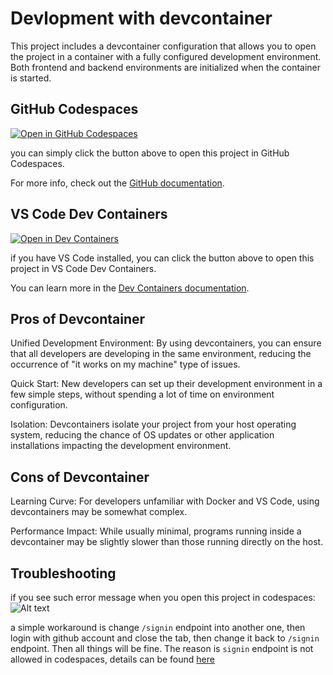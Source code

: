 # Devlopment with devcontainer
This project includes a devcontainer configuration that allows you to open the project in a container with a fully configured development environment.
Both frontend and backend environments are initialized when the container is started.
## GitHub Codespaces
[![Open in GitHub Codespaces](https://github.com/codespaces/badge.svg)](https://codespaces.new/nguyendkn/chatbot)

you can simply click the button above to open this project in GitHub Codespaces.

For more info, check out the [GitHub documentation](https://docs.github.com/en/free-pro-team@latest/github/developing-online-with-codespaces/creating-a-codespace#creating-a-codespace).


## VS Code Dev Containers
[![Open in Dev Containers](https://img.shields.io/static/v1?label=Dev%20Containers&message=Open&color=blue&logo=visualstudiocode)](https://vscode.dev/redirect?url=vscode://ms-vscode-remote.remote-containers/cloneInVolume?url=https://github.com/nguyendkn/chatbot)

if you have VS Code installed, you can click the button above to open this project in VS Code Dev Containers.

You can learn more in the [Dev Containers documentation](https://code.visualstudio.com/docs/devcontainers/containers).


## Pros of Devcontainer
Unified Development Environment: By using devcontainers, you can ensure that all developers are developing in the same environment, reducing the occurrence of "it works on my machine" type of issues.

Quick Start: New developers can set up their development environment in a few simple steps, without spending a lot of time on environment configuration.

Isolation: Devcontainers isolate your project from your host operating system, reducing the chance of OS updates or other application installations impacting the development environment.

## Cons of Devcontainer
Learning Curve: For developers unfamiliar with Docker and VS Code, using devcontainers may be somewhat complex.

Performance Impact: While usually minimal, programs running inside a devcontainer may be slightly slower than those running directly on the host.

## Troubleshooting
if you see such error message when you open this project in codespaces:
![Alt text](troubleshooting.png)

a simple workaround is change `/signin` endpoint into another one, then login with github account and close the tab, then change it back to `/signin` endpoint. Then all things will be fine.
The reason is `signin` endpoint is not allowed in codespaces, details can be found [here](https://github.com/orgs/community/discussions/5204)